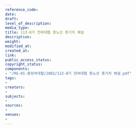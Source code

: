 ```yaml
---
reference_code: 
date: 
draft: 
level_of_description: 
media_type: 
title: 113-8기 전여대협 총노선 총기치 해설
description: 
weight: 
modified_at: 
created_at: 
link: 
public_access_status: 
copyright_status: 
components:
- "/RG-01-중앙여대협/2002/113-8기 전여대협 총노선 총기치 해설.pdf"
tags:
- 
creators:
- 
subjects:
- 
sources:
- 
venues:
- 
---
```

